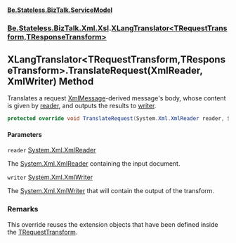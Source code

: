 #### [Be.Stateless.BizTalk.ServiceModel](README.md 'README')
### [Be.Stateless.BizTalk.Xml.Xsl](Be.Stateless.BizTalk.Xml.Xsl.md 'Be.Stateless.BizTalk.Xml.Xsl').[XLangTranslator&lt;TRequestTransform,TResponseTransform&gt;](XLangTranslator_TRequestTransform,TResponseTransform_.md 'Be.Stateless.BizTalk.Xml.Xsl.XLangTranslator<TRequestTransform,TResponseTransform>')

## XLangTranslator<TRequestTransform,TResponseTransform>.TranslateRequest(XmlReader, XmlWriter) Method

Translates a request [XmlMessage](XmlMessage.md 'Be.Stateless.BizTalk.ServiceModel.Channels.XmlMessage')-derived message's body, whose content is given by [reader](XLangTranslator_TRequestTransform,TResponseTransform_.TranslateRequest(XmlReader,XmlWriter).md#Be.Stateless.BizTalk.Xml.Xsl.XLangTranslator_TRequestTransform,TResponseTransform_.TranslateRequest(System.Xml.XmlReader,System.Xml.XmlWriter).reader 'Be.Stateless.BizTalk.Xml.Xsl.XLangTranslator<TRequestTransform,TResponseTransform>.TranslateRequest(System.Xml.XmlReader, System.Xml.XmlWriter).reader'), and outputs the results to [writer](XLangTranslator_TRequestTransform,TResponseTransform_.TranslateRequest(XmlReader,XmlWriter).md#Be.Stateless.BizTalk.Xml.Xsl.XLangTranslator_TRequestTransform,TResponseTransform_.TranslateRequest(System.Xml.XmlReader,System.Xml.XmlWriter).writer 'Be.Stateless.BizTalk.Xml.Xsl.XLangTranslator<TRequestTransform,TResponseTransform>.TranslateRequest(System.Xml.XmlReader, System.Xml.XmlWriter).writer').

```csharp
protected override void TranslateRequest(System.Xml.XmlReader reader, System.Xml.XmlWriter writer);
```
#### Parameters

<a name='Be.Stateless.BizTalk.Xml.Xsl.XLangTranslator_TRequestTransform,TResponseTransform_.TranslateRequest(System.Xml.XmlReader,System.Xml.XmlWriter).reader'></a>

`reader` [System.Xml.XmlReader](https://docs.microsoft.com/en-us/dotnet/api/System.Xml.XmlReader 'System.Xml.XmlReader')

The [System.Xml.XmlReader](https://docs.microsoft.com/en-us/dotnet/api/System.Xml.XmlReader 'System.Xml.XmlReader') containing the input document.

<a name='Be.Stateless.BizTalk.Xml.Xsl.XLangTranslator_TRequestTransform,TResponseTransform_.TranslateRequest(System.Xml.XmlReader,System.Xml.XmlWriter).writer'></a>

`writer` [System.Xml.XmlWriter](https://docs.microsoft.com/en-us/dotnet/api/System.Xml.XmlWriter 'System.Xml.XmlWriter')

The [System.Xml.XmlWriter](https://docs.microsoft.com/en-us/dotnet/api/System.Xml.XmlWriter 'System.Xml.XmlWriter') that will contain the output of the transform.

### Remarks
This override reuses the extension objects that have been defined inside the [TRequestTransform](XLangTranslator_TRequestTransform,TResponseTransform_.md#Be.Stateless.BizTalk.Xml.Xsl.XLangTranslator_TRequestTransform,TResponseTransform_.TRequestTransform 'Be.Stateless.BizTalk.Xml.Xsl.XLangTranslator<TRequestTransform,TResponseTransform>.TRequestTransform').